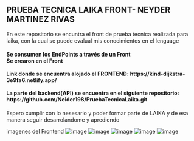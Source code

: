 
<h2> PRUEBA TECNICA LAIKA FRONT- NEYDER MARTINEZ RIVAS</h2>

<p> En este repositorio se encuntra el front de prueba tecnica realizada para laika, con la cual se puede evalual mis conocimientos en el lenguage </p>


<h4>
  Se  consumen los EndPoints  a través de un Front 
  <br>
  Se crearon en el Front
  <br><br>
  Link donde se encuentra alojado el FRONTEND:  https://kind-dijkstra-3e9fa6.netlify.app/
  <br><br>
  La parte del backend(API) se encuentra en el siguiente repositorio: https://github.com/Neider198/PruebaTecnicaLaika.git
</h4>
  
<p>Espero cumplir con lo nesesario y poder formar parte de LAIKA y de esa manera seguir desarrolandome y aprediendo</p>  

imagenes del Frontend
![image](https://user-images.githubusercontent.com/61924468/159142527-ae39bbd3-3502-4ee6-b6a6-7fd639567951.png)
![image](https://user-images.githubusercontent.com/61924468/159142224-783993c1-b333-4ac9-8684-916e6f2e9b60.png)
![image](https://user-images.githubusercontent.com/61924468/159142241-27b61942-5cca-4c61-8d2a-e5c3e3396b18.png)
![image](https://user-images.githubusercontent.com/61924468/159142195-99dc6a1b-2ee5-488a-bbbc-d0d05ee8d319.png)
![image](https://user-images.githubusercontent.com/61924468/159142206-056369fe-1a28-4153-887b-8ae87e164da1.png)

